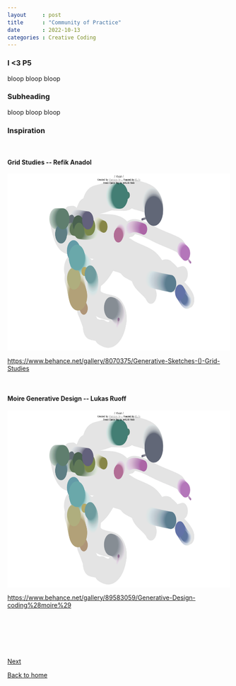 ```yaml
---
layout     : post
title      : "Community of Practice"
date       : 2022-10-13
categories : Creative Coding
---
```


### I <3 P5

bloop bloop bloop

### Subheading

bloop bloop bloop

### Inspiration

<br>

#### Grid Studies -- Refik Anadol

  <img src="/images/Qianqian_Ye.png" style="display: block; margin: 0 auto; height:400px"/>

  https://www.behance.net/gallery/8070375/Generative-Sketches-()-Grid-Studies

<br> 

#### Moire Generative Design -- Lukas Ruoff

  <img src="/images/Qianqian_Ye.png" style="display: block; margin: 0 auto; height:400px"/>

  https://www.behance.net/gallery/89583059/Generative-Design-coding%28moire%29

<br> 
  






<br> <br> <br>


  [Next](https://elishafitri.github.io/creative/coding/2022/10/06/net_art.html)
   
  [Back to home](https://elishafitri.github.io/)
  

